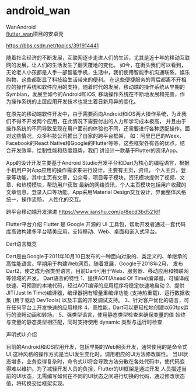 # android_wan
WanAndroid  
[flutter_wan](https://github.com/AWarmHug/flutter_wan)项目的安卓壳


https://bbs.csdn.net/topics/391914441

随着社会经济的不断发展，互联网逐步走进人们的生活，尤其是近十年的移动互联网的发展，让人们的生活发生了翻天覆地的变化。
如今，在街头我们可以看到，无论老人小孩都是人手一部智能手机，生活中，我们使用智能手机沟通联系，娱乐购物，这些都彰显了科技给生活带来的便利。
在这些便捷服务的背后都离不开相应的操作系统和软件应用的支持，随着时代的发展，移动端的操作系统从早期的Symbian，发展至如今的Android和iOS,
移动操作系统在不断地发展和完善，作为操作系统的上层应用开发技术也发生着日新月异的变化。 

在原先的移动端软件开发中，由于需要面向Android和iOS两大操作系统，为此我们不得不开发两个应用，在此情况下需要付出的人力和学习成本极高，
并且由于操作系统的不同导致呈现在用户面前的体验也不同，还需要进行各种适配操作。面对这些情况，众多科技公司推出了自家的跨平台框架，
如：阿里巴巴的Weex、Facebook的React Native和Google的Flutter等等，这些框架各有各的优点，结合开发效率，绘制性能和热度趋势，我们
讲设计一款基于Flutter的资讯App。

App的设计开发主要基于Android Studio开发平台和Dart为核心的编程语言，根据手机用户对App应用的操作需求来进行设计，主要有主页，资讯，
个人主页，登录等功能，其中主页有文章，公众号，项目等子模块，资讯模块提供了视频、文章、和热榜模块，帮助用户获取
最新的网络资讯，个人主页模块包括用户收藏的文章信息，登录入口等功能。App采用Material Design交互设计，界面整体风格统一，操作流畅，
人性化的交互。

跨平台移动端开发演进
https://www.jianshu.com/p/8ecd3bd5216f


Flutter平台介绍
Flutter 是 Google 开源的 UI 工具包，帮助开发者通过一套代码库高效构建多平台精美应用，支持移动、Web、桌面和嵌入式平台。


Dart语言概览

Dart是由Google于2011年10月10日发布的一种面向对象的、类定义的、单继承的高性能语言。早期用于构建Web网页，随着发展，Google于2018年2月，
发布Dart2，使之成为强类型语言，目前Dart可用于Web、服务器、移动应用和物联网等领域的开发。
Dart语言的特性
1、提供AOT(Ahead Of Time)编译器，可编译成快速、可预测的本地代码，经过AOT编译的应用程序将稳定快速地启动
2、提供JIT(Just In Time)编译器，编译器拥有增量重编译功能 (支持热重载)、运行数据收集 (用于驱动 DevTools) 以及丰富的开发调试支持。
3、针对客户优化的语言，可在任何平台上开发快速的应用程序
4、高性能，Dart可以更轻松地创建以60fps运行的流畅动画和转场。
5、强类型语言，使用静态类型检查来确保变量的值 始终 与变量的静态类型相匹配，同时支持使用 dynamic 类型与运行时检查

声明式UI介绍

目前的Android和iOS应用开发，包括早期的Web网页开发，通常使用的是命令式UI,这种风格的操作方式是当UI发生变化时，调用相应的UI方法修改属性。
当UI状态增多，业务变得复杂时，命令式UI将会导致方法分散在各处代码中，使代码变得难以维护。为了减轻开发人员的负担，Flutter的UI框架是通过开发
人员描述当前的UI状态，无需编写如何在不同的UI状态之间进行切换的代码，通过修改状态值，将转换交给框架实现。


